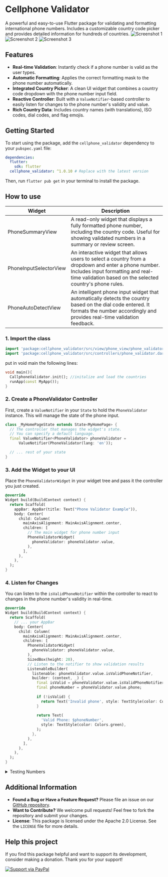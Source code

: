 # Cellphone Validator
A powerful and easy-to-use Flutter package for validating and formatting international phone numbers. Includes a customizable country code picker and provides detailed information for hundreds of countries.
![Screenshot 1](https://raw.githubusercontent.com/DecksPlayer/phonevalidator/main/assets/0.png)
![Screenshot 2](https://raw.githubusercontent.com/DecksPlayer/phonevalidator/main/assets/3.png)
![Screenshot 3](https://raw.githubusercontent.com/DecksPlayer/phonevalidator/main/assets/2.png)
<br />

## Features

*   **Real-time Validation**: Instantly check if a phone number is valid as the user types.
*   **Automatic Formatting**: Applies the correct formatting mask to the phone number automatically.
*   **Integrated Country Picker**: A clean UI widget that combines a country code dropdown with the phone number input field.
*   **Reactive Controller**: Built with a `ValueNotifier`-based controller to easily listen for changes to the phone number's validity and value.
*   **Rich Country Data**: Includes country names (with translations), ISO codes, dial codes, and flag emojis.

## Getting Started

To start using the package, add the `cellphone_validator` dependency to your `pubspec.yaml` file:

```yaml
dependencies:
  flutter:
    sdk: flutter
  cellphone_validator: ^1.0.10 # Replace with the latest version
```

Then, run `flutter pub get` in your terminal to install the package.

## How to use



| Widget |Description |
|--------|------------|
| PhoneSummaryView |     A read-only widget that displays a fully formatted phone number, including the country code. Useful for showing validated numbers in a summary or review screen.       | 
| PhoneInputSelectorView |   An interactive widget that allows users to select a country from a dropdown and enter a phone number. Includes input formatting and real-time validation based on the selected country's phone rules.      | 
| PhoneAutoDetectView | An intelligent phone input widget that automatically detects the country based on the dial code entered. It formats the number accordingly and provides real-time validation feedback.|

### 1. Import the class 
```dart
import 'package:cellphone_validator/src/view/phone_view/phone_validator_widget.dart'; //Validator Widget
import 'package:cellphone_validator/src/controllers/phone_validator.dart'; //Controller
```

put in void main the following lines:
```dart
void main(){
  CallphoneValidator.init(); //initalize and load the countries
  runApp(const MyApp());
}
```

### 2. Create a PhoneValidator Controller

First, create a `ValueNotifier` in your `State` to hold the `PhoneValidator` instance. This will manage the state of the phone input.

```dart
class _MyHomePageState extends State<MyHomePage> {
  // The controller that manages the widget's state.
  // You can specify a default language.
  final ValueNotifier<PhoneValidator> phoneValidator =
      ValueNotifier(PhoneValidator(lang: 'en'));

  // ... rest of your state
}
```

### 3. Add the Widget to your UI

Place the `PhoneValidatorWidget` in your widget tree and pass it the controller you just created.

```dart
@override
Widget build(BuildContext context) {
  return Scaffold(
    appBar: AppBar(title: Text("Phone Validator Example")),
    body: Center(
      child: Column(
        mainAxisAlignment: MainAxisAlignment.center,
        children: [
          // The main widget for phone number input
          PhoneValidatorWidget(
            phoneValidator: phoneValidator.value,
          ),
        ],
      ),
    ),
  );
}
```

### 4. Listen for Changes

You can listen to the `isValidPhoneNotifier` within the controller to react to changes in the phone number's validity in real-time.

```dart
@override
Widget build(BuildContext context) {
  return Scaffold(
    // ... your AppBar
    body: Center(
      child: Column(
        mainAxisAlignment: MainAxisAlignment.center,
        children: [
          PhoneValidatorWidget(
            phoneValidator: phoneValidator.value,
          ),
          SizedBox(height: 20),
          // Listen to the notifier to show validation results
          ListenableBuilder(
            listenable: phoneValidator.value.isValidPhoneNotifier,
            builder: (context, _) {
              final isValid = phoneValidator.value.isValidPhoneNotifier.value;
              final phoneNumber = phoneValidator.value.phone;
              
              if (!isValid) {
                return Text('Invalid phone', style: TextStyle(color: Colors.red));
              }
              
              return Text(
                'Valid Phone: $phoneNumber',
                style: TextStyle(color: Colors.green),
              );
            },
          ),
        ],
      ),
    ),
  );
}
```
<details>
<summary>Testing Numbers</summary>

| Country Code | Phone Number | Expected Validation | Country   |
|--------------|--------------|---------------------|-----------|
| +54          | 1123456789   | Valid               | Argentina |
| +1           | 2025550191   | Valid               | USA       |
| +1           | 4165550123   | Valid               | Canada    |
| +44          | 2079460958   | Valid               | UK        |
| +49          | 30123456     | Valid               | Germany   |
| +33          | 612345678   | Valid               |  France    |
| +34          | 612345678   | Valid               | Spain     |
| +55          | 11912345678  | Valid               | Brasil    |
| +52          | 5512345678   | Valid               | Mexico    |
| +91          | 9123456789   | Valid               | India     |
| +61          | 412345678    | Valid               | Australia |
| +81          | 7012345678   | Valid               | Japan     |
| +82          | 1012345678   | Valid               | South Korea |
| +7           | 9123456789   | Valid               | Russia    |
| +27          | 821234567    | Valid               | South Africa |
| +39          | 3123456789   | Valid               | Italy     |
| +86          | 13812345678  | Valid               | China     |
| +92          | 3001234567   | Valid               | Pakistan  |
| +234         | 8031234567   | Valid               | Nigeria   |
| +880         | 1712345678   | Valid               | Bangladesh |
| +20          | 1001234567   | Valid               | Egypt     |
| +62          | 81234567890  | Valid               | Indonesia |
| +63          | 9171234567   | Valid               | Philippines |
| +66          | 812345678    | Valid               | Thailand  |
| +966         | 501234567    | Valid               | Saudi Arabia |
| +98          | 9123456789   | Valid               | Iran      |
| +60          | 123456789    | Valid               | Malaysia  |
| +31          | 612345678    | Valid               | Netherlands |
| +48          | 500123456    | Valid               | Poland    |
| +40          | 712345678    | Valid               | Romania   |
| +380         | 501234567    | Valid               | Ukraine   |
| +56          | 912345678    | Valid               | Chile     |
| +57          | 3001234567   | Valid               | Colombia  |
| +51          | 912345678    | Valid               | Peru      |
| +58          | 4121234567   | Valid               | Venezuela |
| +213         | 512345678    | Valid               | Algeria   |
| +244         | 912345678    | Valid               | Angola    |
| +229         | 61234567     | Valid               | Benin     |
| +267         | 71234567     | Valid               | Botswana  |
| +226         | 61234567     | Valid               | Burkina Faso |

</details>



## Additional Information

*   **Found a Bug or Have a Feature Request?** Please file an issue on our [GitHub repository](https://github.com/DecksPlayer/phonevalidator/issues).
*   **Want to Contribute?** We welcome pull requests! Feel free to fork the repository and submit your changes.
*   **License**: This package is licensed under the Apache 2.0 License. See the `LICENSE` file for more details.

## Help this project
If you find this package helpful and want to support its development, consider making a donation. Thank you for your support!

[![Support via PayPal](https://www.paypalobjects.com/webstatic/en_US/i/buttons/PP_logo_h_150x38.png)](https://www.paypal.com/paypalme/gonojuarez)
